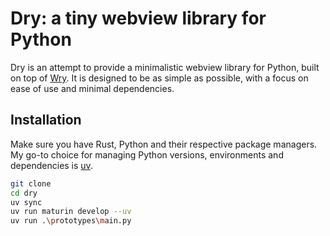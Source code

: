 # Dry: a tiny webview library for Python

Dry is an attempt to provide a minimalistic webview library for Python, built on top of [Wry](https://github.com/tauri-apps/wry). It is designed to be as simple as possible, with a focus on ease of use and minimal dependencies.

## Installation

Make sure you have Rust, Python and their respective package managers. My go-to choice for managing Python versions, environments and dependencies is [uv](https://github.com/astral-sh/uv).

```bash
git clone
cd dry
uv sync
uv run maturin develop --uv
uv run .\prototypes\main.py
```